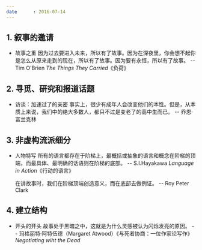 ```yaml
---
date      : 2016-07-14
---
```



## 1. 叙事的邀请
- 故事之重
  因为过去要进入未来，所以有了故事。因为在深夜里，你会想不起你是怎么从原来走到的现在，所以有了故事。因为要有永恒，所以有了故事。
      -- Tim O'Brien _The Things They Carried_《负荷》


## 2. 寻觅、研究和报道话题
- 访谈：加速过了的亲密
  事实上，很少有成年人会改变他们的本性。但是，从本质上来说，我们中的绝大多数人，都只不过是变老了的高中生而已。
      -- 乔恩·富兰克林

## 3. 非虚构流派细分
- 人物特写
  所有的语言都存在于阶梯上，最概括或抽象的语言和概念在阶梯的顶端，而最具体、最明确的话语则在阶梯的底部。
      -- S.I.Hayakawa _Language in Action_《行动的语言》

  在讲故事时，我们在阶梯顶端创造意义，而在底部去做例证。
      -- Roy Peter Clark   

## 4. 建立结构
- 开头的开头
  故事处于黑暗之中，这就是为什么灵感被认为闪烁发亮的原因。
      -- 玛格丽特·阿特伍德（Margaret Atwood）《与死者协商：一位作家论写作》 _Negotiating wiht the Dead_
